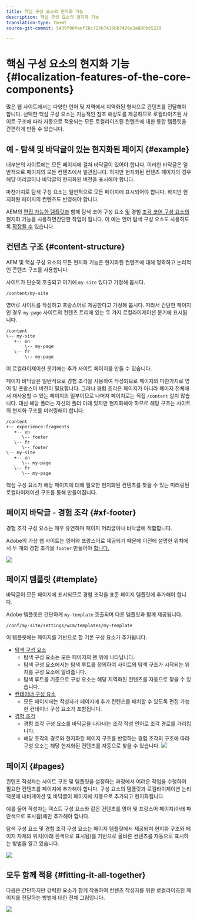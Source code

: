```yaml
---
title: 핵심 구성 요소의 현지화 기능
description: 핵심 구성 요소의 현지화 기능
translation-type: tm+mt
source-git-commit: 5439f90faef28c72367419bb7429a3a880b65229

---
```



# 핵심 구성 요소의 현지화 기능 {#localization-features-of-the-core-components}

많은 웹 사이트에서는 다양한 언어 및 지역에서 지역화된 형식으로 컨텐츠를 전달해야 합니다. 선택한 핵심 구성 요소는 지능적인 참조 해상도를 제공하므로 로컬라이즈된 사이트 구조에 따라 자동으로 적용되는 모든 로컬라이즈된 컨텐츠에 대한 통합 템플릿을 간편하게 만들 수 있습니다.

## 예 - 탐색 및 바닥글이 있는 현지화된 페이지 {#example}

대부분의 사이트에는 모든 페이지에 걸쳐 바닥글이 있어야 합니다. 이러한 바닥글은 일반적으로 페이지의 모든 컨텐츠에서 일관됩니다. 하지만 현지화된 컨텐츠 페이지의 경우 해당 머리글이나 바닥글의 현지화된 버전을 표시해야 합니다.

마찬가지로 탐색 구성 요소는 일반적으로 모든 페이지에 표시되어야 합니다. 하지만 현지화된 페이지의 컨텐츠도 반영해야 합니다.

AEM의 [편집 가능한 템플릿과](navigation.md) 함께 탐색 코어 구성 요소 [및](experience-fragment.md) 경험 [조각 코어 구성 요소의](https://docs.adobe.com/content/help/en/experience-manager-cloud-service/sites/authoring/features/templates.html)현지화 기능을 사용하면간단한 작업이 됩니다. 이 예는 언어 탐색 구성 요소도 사용하도록 [확장될 수](language-navigation.md) 있습니다.

## 컨텐츠 구조 {#content-structure}

AEM 및 핵심 구성 요소의 모든 현지화 기능은 현지화된 컨텐츠에 대해 명확하고 논리적인 콘텐츠 구조를 사용합니다.

사이트가 단순히 호출되고 여기에 `my-site` 있다고 가정해 봅시다.

```
/content/my-site
```

영어로 사이트를 작성하고 프랑스어로 제공한다고 가정해 봅시다. 따라서 간단한 페이지인 경우 `my-page` 사이트의 컨텐츠 트리에 있는 두 가지 로컬라이제이션 분기에 표시됩니다.

```
/content
\-- my-site
   +-- en
       \-- my-page
   \-- fr
       \-- my-page
```

이 로컬라이제이션 분기에는 추가 사이트 페이지를 만들 수 있습니다.

페이지 바닥글은 일반적으로 경험 조각을 사용하여 작성되므로 페이지와 마찬가지로 영어 및 프랑스어 버전이 필요합니다. 그러나 경험 조각은 페이지가 아니라 페이지 전체에서 재사용할 수 있는 페이지의 일부이므로 나머지 페이지로는 직접 `/content` 살지 않습니다. 대신 해당 폴더는 자신의 폴더 아래 있지만 현지화해야 하므로 해당 구조는 사이트의 현지화 구조를 미러링해야 합니다.

```
/content
+-- experience-fragments
   +-- en
      \-- footer
   \-- fr
      \-- footer
\-- my-site
   +-- en
      \-- my-page
   \-- fr
      \-- my-page
```

핵심 구성 요소가 해당 페이지에 대해 필요한 현지화된 컨텐츠를 찾을 수 있는 미러링된 로컬라이제이션 구조를 통해 만들어집니다.

## 페이지 바닥글 - 경험 조각 {#xf-footer}

경험 조각 구성 요소는 매우 유연하며 페이지 머리글이나 바닥글에 적합합니다.

Adobe의 가상 웹 사이트는 영어와 프랑스어로 제공되기 때문에 이전에 설명한 위치에서 두 개의 경험 조각을 `footer` 만들어야 [합니다.](#content-structure)

![](assets/screen-shot-2019-09-09-11.08.28.png)

## 페이지 템플릿 {#template}

바닥글이 모든 페이지에 표시되므로 경험 조각을 표준 페이지 템플릿에 추가해야 합니다.

Adobe 템플릿은 간단하게 `my-template` 호출되며 다른 템플릿과 함께 제공됩니다.

```
/conf/my-site/settings/wcm/templates/my-template
```

이 템플릿에는 페이지를 기반으로 할 기본 구성 요소가 추가됩니다.

* [탐색 구성 요소](navigation.md)
   * 탐색 구성 요소는 모든 페이지의 맨 위에 나타납니다.
   * 탐색 구성 요소에서는 탐색 루트를 정의하여 사이트의 탐색 구조가 시작되는 위치를 구성 요소에 알려줍니다.
   * 탐색 루트를 기준으로 구성 요소는 해당 지역화된 컨텐츠를 자동으로 찾을 수 있습니다.
* [컨테이너 구성 요소](container.md)
   * 모든 페이지에는 작성자가 페이지에 추가 컨텐츠를 배치할 수 있도록 편집 가능한 컨테이너 구성 요소가 포함됩니다.
* [경험 조각](experience-fragment.md)
   * 경험 조각 구성 요소를 바닥글을 나타내는 조각 작성 언어로 조각 경로를 가리킵니다.
   * 해당 조각의 경로와 현지화된 페이지 구조를 반영하는 경험 조각의 구조에 따라 구성 요소는 해당 현지화된 컨텐츠를 자동으로 찾을 수 있습니다.
   ![](assets/screen-shot-2019-09-09-11.20.10.png)

## 페이지 {#pages}

컨텐츠 작성자는 사이트 구조 및 템플릿을 설정하는 과정에서 어려운 작업을 수행하여 필요한 컨텐츠를 페이지에 추가해야 합니다. 구성 요소의 템플릿과 로컬라이제이션 논리 덕분에 내비게이션 및 바닥글이 페이지에 자동으로 추가되고 현지화됩니다.

예를 들어 작성자는 텍스트 구성 요소와 같은 컨텐츠를 영어 및 프랑스어 페이지(아래 파란색으로 표시됨)에만 추가해야 합니다.

탐색 구성 요소 및 경험 조각 구성 요소는 페이지 템플릿에서 제공되며 현지화 구조와 페이지 자체의 위치(아래 흰색으로 표시됨)를 기반으로 올바른 컨텐츠를 자동으로 표시하는 방법을 알고 있습니다.

![](assets/screen-shot-2019-09-09-11.22.14.png)

## 모두 함께 적용 {#fitting-it-all-together}

다음은 간단하지만 강력한 요소가 함께 작동하여 컨텐츠 작성자를 위한 로컬라이즈된 페이지를 전달하는 방법에 대한 전체 그림입니다.

![](assets/screen-shot-2019-09-09-11.27.58.png)
